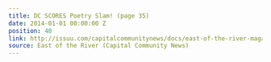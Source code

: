 ```yaml
---
title: DC SCORES Poetry Slam! (page 35)
date: 2014-01-01 00:00:00 Z
position: 40
link: http://issuu.com/capitalcommunitynews/docs/east-of-the-river-magazine-january-
source: East of the River (Capital Community News)
---
```


